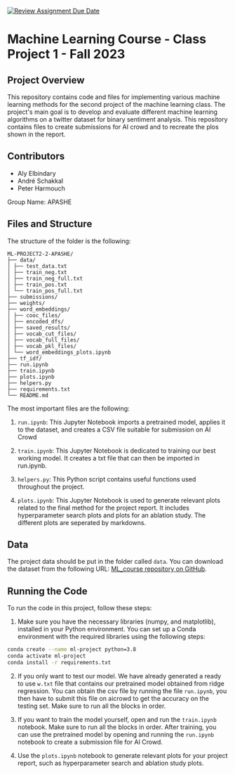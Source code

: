 [![Review Assignment Due Date](https://classroom.github.com/assets/deadline-readme-button-24ddc0f5d75046c5622901739e7c5dd533143b0c8e959d652212380cedb1ea36.svg)](https://classroom.github.com/a/U9FTc9i_)

# Machine Learning Course - Class Project 1 - Fall 2023

## Project Overview

This repository contains code and files for implementing various machine learning methods for the second project of the machine learning class. The project's main goal is to develop and evaluate different machine learning algorithms on a twitter dataset for binary sentiment analysis. This repository contains files to create submissions for AI crowd and to recreate the plos shown in the report.

## Contributors

- Aly Elbindary
- André Schakkal
- Peter Harmouch

Group Name: APASHE

## Files and Structure

The structure of the folder is the following:

```
ML-PROJECT2-2-APASHE/
├── data/
│ ├── test_data.txt
│ ├── train_neg.txt
│ ├── train_neg_full.txt
│ ├── train_pos.txt
│ └── train_pos_full.txt
├── submissions/
├── weights/
├── word_embeddings/
│ ├── cooc_files/
│ ├── encoded_dfs/
│ ├── saved_results/
│ ├── vocab_cut_files/
│ ├── vocab_full_files/
│ ├── vocab_pkl_files/
│ └── word_embeddings_plots.ipynb
├── tf_idf/
├── run.ipynb
├── train.ipynb
├── plots.ipynb
├── helpers.py
├── requirements.txt
└── README.md
```

The most important files are the following:
1. `run.ipynb`: This Jupyter Notebook imports a pretrained model, applies it to the dataset, and creates a CSV file suitable for submission on AI Crowd

2. `train.ipynb`: This Jupyter Notebook is dedicated to training our best working model. It creates a txt file that can then be imported in run.ipynb.

3. `helpers.py`: This Python script contains useful functions used throughout the project.

4. `plots.ipynb`: This Jupyter Notebook is used to generate relevant plots related to the final method for the project report. It includes hyperparameter search plots and plots for an ablation study. The different plots are seperated by markdowns.

## Data

The project data should be put in the folder called `data`. You can download the dataset from the following URL: [ML_course repository on GitHub](https://github.com/epfml/ML_course).


## Running the Code

To run the code in this project, follow these steps:

1. Make sure you have the necessary libraries (numpy, and matplotlib), installed in your Python environment. You can set up a Conda environment with the required libraries using the following steps:

```bash
conda create --name ml-project python=3.8
conda activate ml-project
conda install -r requirements.txt
```

2. If you only want to test our model. We have already generated a ready to use `w.txt` file that contains our pretrained model obtained from ridge regression. You can obtain the csv file by running the file `run.ipynb`, you then have to submit this file on aicrowd to get the accuracy on the testing set. Make sure to run all the blocks in order.

2. If you want to train the model yourself, open and run the `train.ipynb` notebook. Make sure to run all the blocks in order. After training, you can use the pretrained model by opening and running the `run.ipynb` notebook to create a submission file for AI Crowd.

4. Use the `plots.ipynb` notebook to generate relevant plots for your project report, such as hyperparameter search and ablation study plots.
